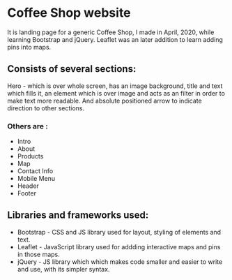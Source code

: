 # Coffee Shop website

It is landing page for a generic Coffee Shop, I made in April, 2020, while learning Bootstrap and jQuery.
Leaflet was an later addition to learn adding pins into maps.

## Consists of several sections:
Hero - which is over whole screen, has an image background, title and text which fills it, 
an element which is over image and acts as an filter in order to make text more readable.
And absolute positioned arrow to indicate direction to other sections.

### Others are :

* Intro
* About
* Products
* Map
* Contact Info
* Mobile Menu
* Header
* Footer

## Libraries and frameworks used:

* Bootstrap - CSS and JS library used for layout, styling of elements and text.
* Leaflet - JavaScript library used for addding interactive maps and pins in those maps.
* jQuery - JS library which which makes code smaller and easier to write and use, with its
simpler syntax.